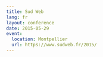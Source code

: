 ```yaml
---
title: Sud Web
lang: fr
layout: conference
date: 2015-05-29
event:
  location: Montpellier
  url: https://www.sudweb.fr/2015/
---
```

